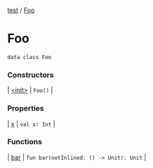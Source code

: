 [test](../../index.md) / [Foo](./index.md)

# Foo

`data class Foo`

### Constructors

| [&lt;init&gt;](-init-.md) | `Foo()` |

### Properties

| [x](x.md) | `val x: Int` |

### Functions

| [bar](bar.md) | `fun bar(notInlined: () -> Unit): Unit` |

